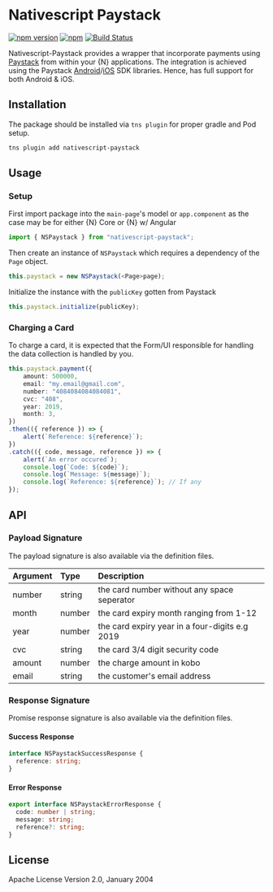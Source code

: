 # Nativescript Paystack
[![npm version](https://badge.fury.io/js/nativescript-paystack.svg)](https://badge.fury.io/js/nativescript-paystack)
[![npm](https://img.shields.io/npm/dt/nativescript-paystack.svg?label=npm%20downloads)](https://www.npmjs.com/package/nativescript-paystack)
[![Build Status](https://travis-ci.org/jogboms/nativescript-paystack.svg?branch=master)](https://travis-ci.org/jogboms/nativescript-paystack)

Nativescript-Paystack provides a wrapper that incorporate payments using [Paystack](https://paystack.com/) from within your {N} applications. The integration is achieved using the Paystack [Android](https://github.com/PaystackHQ/paystack-android)/[iOS](https://github.com/PaystackHQ/paystack-ios) SDK libraries. Hence, has full support for both Android & iOS.

## Installation
The package should be installed via `tns plugin` for proper gradle and Pod setup.
```bash
tns plugin add nativescript-paystack
```

## Usage
### Setup 
First import package into the `main-page`'s model or `app.component` as the case may be for either {N} Core or {N} w/ Angular
```ts
import { NSPaystack } from "nativescript-paystack";
```

Then create an instance of `NSPaystack` which requires a dependency of the `Page` object.
```ts
this.paystack = new NSPaystack(<Page>page);
```

Initialize the instance with the `publicKey` gotten from Paystack
```ts
this.paystack.initialize(publicKey);
```

### Charging a Card 
To charge a card, it is expected that the Form/UI responsible for handling the data collection is handled by you. 
```ts
this.paystack.payment({
    amount: 500000,
    email: "my.email@gmail.com",
    number: "4084084084084081",
    cvc: "408",
    year: 2019,
    month: 3,
})
.then(({ reference }) => {
    alert(`Reference: ${reference}`);
})
.catch(({ code, message, reference }) => {
    alert(`An error occured`);
    console.log(`Code: ${code}`);
    console.log(`Message: ${message}`);
    console.log(`Reference: ${reference}`); // If any
});
```

## API
### Payload Signature
The payload signature is also available via the definition files.

| Argument        | Type           | Description  |
| ------------- |:-------------| :-----|
| number          | string | the card number without any space seperator |
| month      | number      | the card expiry month ranging from 1-12 |
| year | number      | the card expiry year in a four-digits e.g 2019 |
| cvc | string | the card 3/4 digit security code |
| amount | number | the charge amount in kobo |
| email      | string      | the customer's email address |


### Response Signature
Promise response signature is also available via the definition files.
#### Success Response
```ts
interface NSPaystackSuccessResponse {
  reference: string;
}
```
#### Error Response
```ts
export interface NSPaystackErrorResponse {
  code: number | string;
  message: string;
  reference?: string;
}
```
 
## License
Apache License Version 2.0, January 2004
